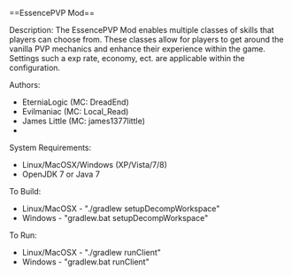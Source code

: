 ==EssencePVP Mod==

Description:
  The EssencePVP Mod enables multiple classes of skills  that players can choose from. These classes allow for players to get around the vanilla PVP mechanics and enhance their experience within the game. Settings such a exp rate, economy, ect. are applicable within the configuration.

Authors:
- EterniaLogic (MC: DreadEnd)
- Evilmaniac (MC: Local_Read)
- James Little (MC: james1377little)
- 

System Requirements:
- Linux/MacOSX/Windows (XP/Vista/7/8)
- OpenJDK 7 or Java 7


To Build:
- Linux/MacOSX - "./gradlew setupDecompWorkspace"
- Windows - "gradlew.bat setupDecompWorkspace"

To Run:
- Linux/MacOSX - "./gradlew runClient" 
- Windows - "gradlew.bat runClient"
